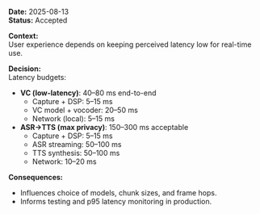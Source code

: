 **Date:** 2025-08-13  
**Status:** Accepted  

**Context:**  
User experience depends on keeping perceived latency low for real-time use.

**Decision:**  
Latency budgets:
- **VC (low-latency)**: 40–80 ms end-to-end
  - Capture + DSP: 5–15 ms
  - VC model + vocoder: 20–50 ms
  - Network (local): 5–15 ms
- **ASR→TTS (max privacy)**: 150–300 ms acceptable
  - Capture + DSP: 5–15 ms
  - ASR streaming: 50–100 ms
  - TTS synthesis: 50–100 ms
  - Network: 10–20 ms

**Consequences:**  
- Influences choice of models, chunk sizes, and frame hops.
- Informs testing and p95 latency monitoring in production.
